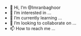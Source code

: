 - 👋 Hi, I’m @Imranbaghoor
- 👀 I’m interested in ...
- 🌱 I’m currently learning ...
- 💞️ I’m looking to collaborate on ...
- 📫 How to reach me ...

<!---
Imranbaghoor/Imranbaghoor is a ✨ special ✨ repository because its `README.md` (this file) appears on your GitHub profile.
You can click the Preview link to take a look at your changes.
--->
